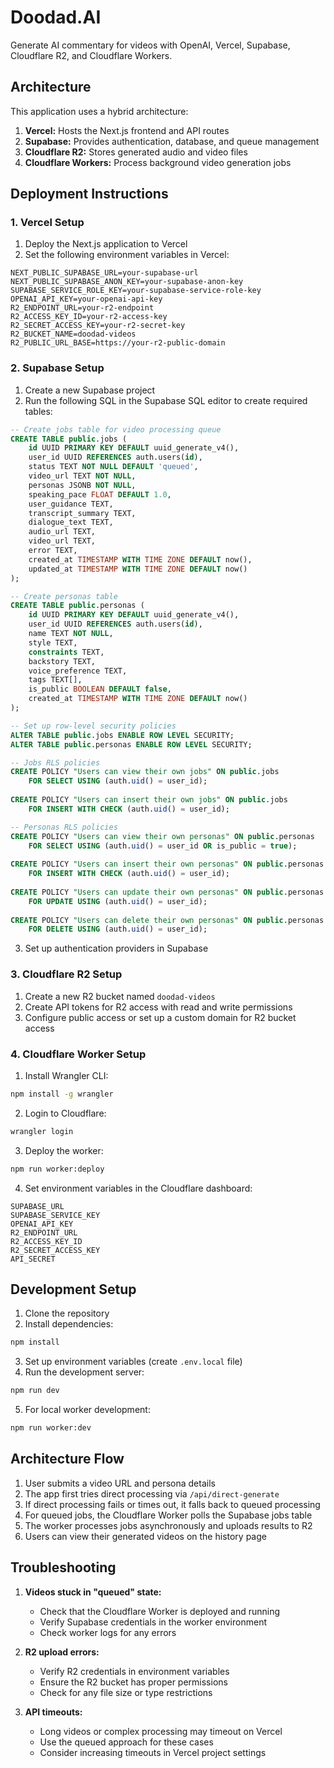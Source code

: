 # Doodad.AI

Generate AI commentary for videos with OpenAI, Vercel, Supabase, Cloudflare R2, and Cloudflare Workers.

## Architecture

This application uses a hybrid architecture:

1. **Vercel:** Hosts the Next.js frontend and API routes
2. **Supabase:** Provides authentication, database, and queue management
3. **Cloudflare R2:** Stores generated audio and video files
4. **Cloudflare Workers:** Process background video generation jobs

## Deployment Instructions

### 1. Vercel Setup

1. Deploy the Next.js application to Vercel
2. Set the following environment variables in Vercel:

```
NEXT_PUBLIC_SUPABASE_URL=your-supabase-url
NEXT_PUBLIC_SUPABASE_ANON_KEY=your-supabase-anon-key
SUPABASE_SERVICE_ROLE_KEY=your-supabase-service-role-key
OPENAI_API_KEY=your-openai-api-key
R2_ENDPOINT_URL=your-r2-endpoint
R2_ACCESS_KEY_ID=your-r2-access-key
R2_SECRET_ACCESS_KEY=your-r2-secret-key
R2_BUCKET_NAME=doodad-videos
R2_PUBLIC_URL_BASE=https://your-r2-public-domain
```

### 2. Supabase Setup

1. Create a new Supabase project
2. Run the following SQL in the Supabase SQL editor to create required tables:

```sql
-- Create jobs table for video processing queue
CREATE TABLE public.jobs (
    id UUID PRIMARY KEY DEFAULT uuid_generate_v4(),
    user_id UUID REFERENCES auth.users(id),
    status TEXT NOT NULL DEFAULT 'queued',
    video_url TEXT NOT NULL,
    personas JSONB NOT NULL,
    speaking_pace FLOAT DEFAULT 1.0,
    user_guidance TEXT,
    transcript_summary TEXT,
    dialogue_text TEXT,
    audio_url TEXT,
    video_url TEXT,
    error TEXT,
    created_at TIMESTAMP WITH TIME ZONE DEFAULT now(),
    updated_at TIMESTAMP WITH TIME ZONE DEFAULT now()
);

-- Create personas table
CREATE TABLE public.personas (
    id UUID PRIMARY KEY DEFAULT uuid_generate_v4(),
    user_id UUID REFERENCES auth.users(id),
    name TEXT NOT NULL,
    style TEXT,
    constraints TEXT,
    backstory TEXT,
    voice_preference TEXT,
    tags TEXT[],
    is_public BOOLEAN DEFAULT false,
    created_at TIMESTAMP WITH TIME ZONE DEFAULT now()
);

-- Set up row-level security policies
ALTER TABLE public.jobs ENABLE ROW LEVEL SECURITY;
ALTER TABLE public.personas ENABLE ROW LEVEL SECURITY;

-- Jobs RLS policies
CREATE POLICY "Users can view their own jobs" ON public.jobs
    FOR SELECT USING (auth.uid() = user_id);
    
CREATE POLICY "Users can insert their own jobs" ON public.jobs
    FOR INSERT WITH CHECK (auth.uid() = user_id);

-- Personas RLS policies
CREATE POLICY "Users can view their own personas" ON public.personas
    FOR SELECT USING (auth.uid() = user_id OR is_public = true);
    
CREATE POLICY "Users can insert their own personas" ON public.personas
    FOR INSERT WITH CHECK (auth.uid() = user_id);
    
CREATE POLICY "Users can update their own personas" ON public.personas
    FOR UPDATE USING (auth.uid() = user_id);
    
CREATE POLICY "Users can delete their own personas" ON public.personas
    FOR DELETE USING (auth.uid() = user_id);
```

3. Set up authentication providers in Supabase

### 3. Cloudflare R2 Setup

1. Create a new R2 bucket named `doodad-videos`
2. Create API tokens for R2 access with read and write permissions
3. Configure public access or set up a custom domain for R2 bucket access

### 4. Cloudflare Worker Setup

1. Install Wrangler CLI:
```bash
npm install -g wrangler
```

2. Login to Cloudflare:
```bash
wrangler login
```

3. Deploy the worker:
```bash
npm run worker:deploy
```

4. Set environment variables in the Cloudflare dashboard:
```
SUPABASE_URL
SUPABASE_SERVICE_KEY
OPENAI_API_KEY
R2_ENDPOINT_URL
R2_ACCESS_KEY_ID
R2_SECRET_ACCESS_KEY
API_SECRET
```

## Development Setup

1. Clone the repository
2. Install dependencies:
```bash
npm install
```

3. Set up environment variables (create `.env.local` file)
4. Run the development server:
```bash
npm run dev
```

5. For local worker development:
```bash
npm run worker:dev
```

## Architecture Flow

1. User submits a video URL and persona details
2. The app first tries direct processing via `/api/direct-generate`
3. If direct processing fails or times out, it falls back to queued processing
4. For queued jobs, the Cloudflare Worker polls the Supabase jobs table
5. The worker processes jobs asynchronously and uploads results to R2
6. Users can view their generated videos on the history page

## Troubleshooting

1. **Videos stuck in "queued" state:**
   - Check that the Cloudflare Worker is deployed and running
   - Verify Supabase credentials in the worker environment
   - Check worker logs for any errors

2. **R2 upload errors:**
   - Verify R2 credentials in environment variables
   - Ensure the R2 bucket has proper permissions
   - Check for any file size or type restrictions

3. **API timeouts:**
   - Long videos or complex processing may timeout on Vercel
   - Use the queued approach for these cases
   - Consider increasing timeouts in Vercel project settings 